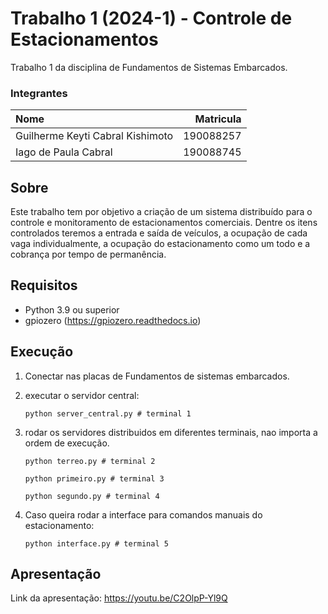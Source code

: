 # Trabalho 1 (2024-1) - Controle de Estacionamentos
Trabalho 1 da disciplina de Fundamentos de Sistemas Embarcados.

### Integrantes
| Nome    | Matricula |
|:-----------|------:|
| Guilherme Keyti Cabral Kishimoto | 190088257 |
| Iago de Paula Cabral | 190088745 |


## Sobre
Este trabalho tem por objetivo a criação de um sistema distribuído para o controle e monitoramento de estacionamentos comerciais. Dentre os itens controlados teremos a entrada e saída de veículos, a ocupação de cada vaga individualmente, a ocupação do estacionamento como um todo e a cobrança por tempo de permanência.

## Requisitos
- Python 3.9 ou superior
- gpiozero (https://gpiozero.readthedocs.io)


## Execução
1) Conectar nas placas de Fundamentos de sistemas embarcados.
2) executar o servidor central:
    ``` 
    python server_central.py # terminal 1
    ```

3) rodar os servidores distribuidos em diferentes terminais, nao importa a ordem de execução.
    ```
    python terreo.py # terminal 2
    ```
    ```
    python primeiro.py # terminal 3
    ```
    ```
    python segundo.py # terminal 4
    ```

4) Caso queira rodar a interface para comandos manuais do estacionamento:
    ```
    python interface.py # terminal 5
    ```

## Apresentação
Link da apresentação: https://youtu.be/C2OlpP-Yl9Q  

